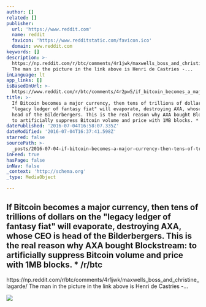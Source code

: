 ```yaml
---
author: []
related: []
publisher:
  url: 'https://www.reddit.com'
  name: reddit
  favicon: 'https://www.redditstatic.com/favicon.ico'
  domain: www.reddit.com
keywords: []
description: >-
  https://np.reddit.com/r/btc/comments/4r1jwk/maxwells_boss_and_christine_lagarde/
  The man in the picture in the link above is Henri de Castries -...
inLanguage: lt
app_links: []
isBasedOnUrl: >-
  https://www.reddit.com/r/btc/comments/4r2pw5/if_bitcoin_becomes_a_major_currency_then_tens_of/
title: >-
  If Bitcoin becomes a major currency, then tens of trillions of dollars on the
  "legacy ledger of fantasy fiat" will evaporate, destroying AXA, whose CEO is
  head of the Bilderbergers. This is the real reason why AXA bought Blockstream:
  to artificially suppress Bitcoin volume and price with 1MB blocks. * /r/btc
datePublished: '2016-07-04T16:58:07.335Z'
dateModified: '2016-07-04T16:37:41.598Z'
starred: false
sourcePath: >-
  _posts/2016-07-04-if-bitcoin-becomes-a-major-currency-then-tens-of-trillions.md
inFeed: true
hasPage: false
inNav: false
_context: 'http://schema.org'
_type: MediaObject

---
```

<article style=""><h1>If Bitcoin becomes a major currency, then tens of trillions of dollars on the "legacy ledger of fantasy fiat" will evaporate, destroying AXA, whose CEO is head of the Bilderbergers. This is the real reason why AXA bought Blockstream: to artificially suppress Bitcoin volume and price with 1MB blocks. * /r/btc</h1><p>https://np.reddit.com/r/btc/comments/4r1jwk/maxwells_boss_and_christine_lagarde/ The man in the picture in the link above is Henri de Castries -...</p><img src="https://i.redditmedia.com/HattejQ5HCmk4escLlZym9yeW8l975uxhplA5WitgtQ.jpg?w=320&amp;s=8d7b42c54ee240e446c468b20c086d84" /></article>